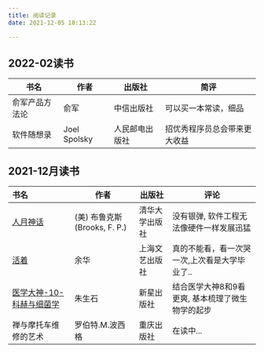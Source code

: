 ```yaml
---
title: 阅读记录
date: 2021-12-05 18:13:22

---
```


## 2022-02读书

| 书名           | 作者 | 出版社     |  简评                 |
| -------------- | ---- | ---------- |  -------------------- |
| 俞军产品方法论 | 俞军 | 中信出版社 |  可以买一本常读，细品 |
| 软件随想录     | Joel Spolsky | 人民邮电出版社 |   招优秀程序员总会带来更大收益     |



## 2021-12月读书

| 书名                                                         | 作者                         | 出版社         |  评论                                             |
| :----------------------------------------------------------- | ---------------------------- | -------------- |  ------------------------------------------------ |
| [人月神话](https://book.douban.com/subject/26358448/)        | (美) 布鲁克斯(Brooks, F. P.) | 清华大学出版社 |  没有银弹, 软件工程无法像硬件一样发展迅猛         |
| [活着](https://book.douban.com/subject/1061118/)             | 余华                         | 上海文艺出版社 |  真的不能看，看一次哭一次,上次看是大学毕业了..    |
| [医学大神-10-科赫与细菌学](https://book.douban.com/subject/34865694/) | 朱生石                       | 新星出版社     |  结合医学大神8和9看更爽, 基本梳理了微生物学的起步 |
| 禅与摩托车维修的艺术                                         | 罗伯特.M.波西格              | 重庆出版社     |  在读中...                                                  |

